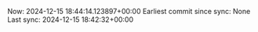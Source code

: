 Now: 2024-12-15 18:44:14.123897+00:00 Earliest commit since sync: None Last sync: 2024-12-15 18:42:32+00:00
